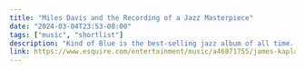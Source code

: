 ```yaml
---
title: "Miles Davis and the Recording of a Jazz Masterpiece"
date: "2024-03-04T23:53-08:00"
tags: ["music", "shortlist"]
description: "Kind of Blue is the best-selling jazz album of all time. Here`s what it was like inside the studio with Miles Davis, John Coltrane, and Bill Evans on the day they laid down one of the record`s iconic tracks."
link: https://www.esquire.com/entertainment/music/a46871755/james-kaplan-miles-davis-3-shades-of-blue-excerpt/
---
```

